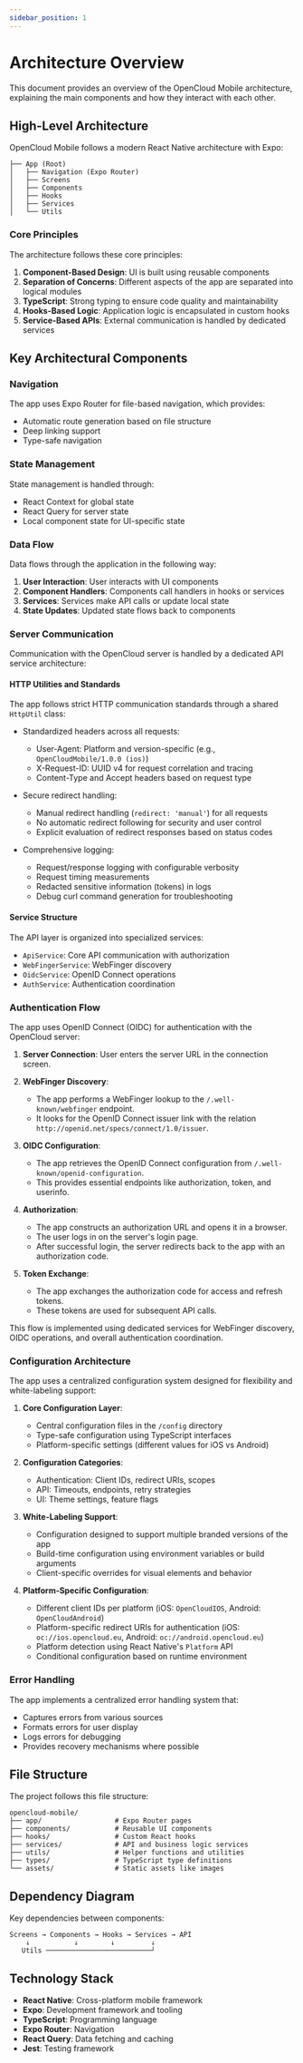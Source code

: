 ```yaml
---
sidebar_position: 1
---
```


# Architecture Overview

This document provides an overview of the OpenCloud Mobile architecture, explaining the main components and how they interact with each other.

## High-Level Architecture

OpenCloud Mobile follows a modern React Native architecture with Expo:

```
├── App (Root)
│   ├── Navigation (Expo Router)
│   ├── Screens
│   ├── Components
│   ├── Hooks
│   ├── Services
│   └── Utils
```

### Core Principles

The architecture follows these core principles:

1. **Component-Based Design**: UI is built using reusable components
2. **Separation of Concerns**: Different aspects of the app are separated into logical modules
3. **TypeScript**: Strong typing to ensure code quality and maintainability
4. **Hooks-Based Logic**: Application logic is encapsulated in custom hooks
5. **Service-Based APIs**: External communication is handled by dedicated services

## Key Architectural Components

### Navigation

The app uses Expo Router for file-based navigation, which provides:

- Automatic route generation based on file structure
- Deep linking support
- Type-safe navigation

### State Management

State management is handled through:

- React Context for global state
- React Query for server state
- Local component state for UI-specific state

### Data Flow

Data flows through the application in the following way:

1. **User Interaction**: User interacts with UI components
2. **Component Handlers**: Components call handlers in hooks or services
3. **Services**: Services make API calls or update local state
4. **State Updates**: Updated state flows back to components

### Server Communication

Communication with the OpenCloud server is handled by a dedicated API service architecture:

#### HTTP Utilities and Standards

The app follows strict HTTP communication standards through a shared `HttpUtil` class:

- Standardized headers across all requests:
  - User-Agent: Platform and version-specific (e.g., `OpenCloudMobile/1.0.0 (ios)`)
  - X-Request-ID: UUID v4 for request correlation and tracing
  - Content-Type and Accept headers based on request type

- Secure redirect handling:
  - Manual redirect handling (`redirect: 'manual'`) for all requests
  - No automatic redirect following for security and user control
  - Explicit evaluation of redirect responses based on status codes

- Comprehensive logging:
  - Request/response logging with configurable verbosity
  - Request timing measurements
  - Redacted sensitive information (tokens) in logs
  - Debug curl command generation for troubleshooting

#### Service Structure

The API layer is organized into specialized services:

- `ApiService`: Core API communication with authorization
- `WebFingerService`: WebFinger discovery
- `OidcService`: OpenID Connect operations
- `AuthService`: Authentication coordination

### Authentication Flow

The app uses OpenID Connect (OIDC) for authentication with the OpenCloud server:

1. **Server Connection**: User enters the server URL in the connection screen.

2. **WebFinger Discovery**: 
   - The app performs a WebFinger lookup to the `/.well-known/webfinger` endpoint.
   - It looks for the OpenID Connect issuer link with the relation `http://openid.net/specs/connect/1.0/issuer`.

3. **OIDC Configuration**:
   - The app retrieves the OpenID Connect configuration from `/.well-known/openid-configuration`.
   - This provides essential endpoints like authorization, token, and userinfo.

4. **Authorization**:
   - The app constructs an authorization URL and opens it in a browser.
   - The user logs in on the server's login page.
   - After successful login, the server redirects back to the app with an authorization code.

5. **Token Exchange**:
   - The app exchanges the authorization code for access and refresh tokens.
   - These tokens are used for subsequent API calls.

This flow is implemented using dedicated services for WebFinger discovery, OIDC operations, and overall authentication coordination.

### Configuration Architecture

The app uses a centralized configuration system designed for flexibility and white-labeling support:

1. **Core Configuration Layer**:
   - Central configuration files in the `/config` directory
   - Type-safe configuration using TypeScript interfaces
   - Platform-specific settings (different values for iOS vs Android)

2. **Configuration Categories**:
   - Authentication: Client IDs, redirect URIs, scopes
   - API: Timeouts, endpoints, retry strategies
   - UI: Theme settings, feature flags

3. **White-Labeling Support**:
   - Configuration designed to support multiple branded versions of the app
   - Build-time configuration using environment variables or build arguments
   - Client-specific overrides for visual elements and behavior

4. **Platform-Specific Configuration**:
   - Different client IDs per platform (iOS: `OpenCloudIOS`, Android: `OpenCloudAndroid`)
   - Platform-specific redirect URIs for authentication (iOS: `oc://ios.opencloud.eu`, Android: `oc://android.opencloud.eu`)
   - Platform detection using React Native's `Platform` API
   - Conditional configuration based on runtime environment

### Error Handling

The app implements a centralized error handling system that:

- Captures errors from various sources
- Formats errors for user display
- Logs errors for debugging
- Provides recovery mechanisms where possible

## File Structure

The project follows this file structure:

```
opencloud-mobile/
├── app/                  # Expo Router pages
├── components/           # Reusable UI components
├── hooks/                # Custom React hooks
├── services/             # API and business logic services
├── utils/                # Helper functions and utilities
├── types/                # TypeScript type definitions
└── assets/               # Static assets like images
```

## Dependency Diagram

Key dependencies between components:

```
Screens → Components → Hooks → Services → API
    ↓           ↓        ↓         ↓
   Utils ──────────────────────────┘
```

## Technology Stack

- **React Native**: Cross-platform mobile framework
- **Expo**: Development framework and tooling
- **TypeScript**: Programming language
- **Expo Router**: Navigation
- **React Query**: Data fetching and caching
- **Jest**: Testing framework